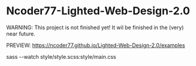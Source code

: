 # Ncoder77-Lighted-Web-Design-2.0

WARNING: This project is not finished yet! It wil be finished in the (very) near future.

PREVIEW: https://ncoder77.github.io/Lighted-Web-Design-2.0/examples

sass --watch style/style.scss:style/main.css

